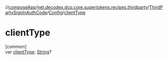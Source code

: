 //[composeApp](../../../../index.md)/[net.decodex.dcp.core.supertokens.recipes.thirdparty](../../index.md)/[ThirdPartySignInAuthCode](../index.md)/[Config](index.md)/[clientType](client-type.md)

# clientType

[common]\
var [clientType](client-type.md): [String](https://kotlinlang.org/api/latest/jvm/stdlib/kotlin/-string/index.html)?
